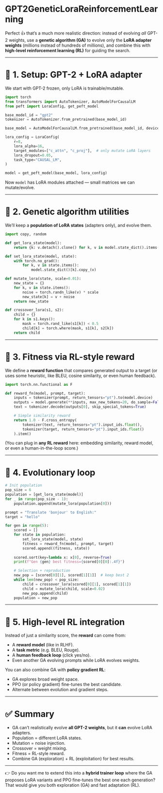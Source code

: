 # GPT2GeneticLoraReinforcementLearning

Perfect 👍 that’s a much more realistic direction: instead of evolving *all* GPT-2 weights, use a **genetic algorithm (GA)** to evolve only the **LoRA adapter weights** (millions instead of hundreds of millions), and combine this with **high-level reinforcement learning (RL)** for guiding the search.

---

# 🔹 1. Setup: GPT-2 + LoRA adapter

We start with GPT-2 frozen, only LoRA is trainable/mutable.

```python
import torch
from transformers import AutoTokenizer, AutoModelForCausalLM
from peft import LoraConfig, get_peft_model

base_model_id = "gpt2"
tokenizer = AutoTokenizer.from_pretrained(base_model_id)

base_model = AutoModelForCausalLM.from_pretrained(base_model_id, device_map="auto")

lora_config = LoraConfig(
    r=8,
    lora_alpha=16,
    target_modules=["c_attn", "c_proj"],  # only mutate LoRA layers
    lora_dropout=0.05,
    task_type="CAUSAL_LM",
)

model = get_peft_model(base_model, lora_config)
```

Now `model` has LoRA modules attached — small matrices we can mutate/evolve.

---

# 🔹 2. Genetic algorithm utilities

We’ll keep a **population of LoRA states** (adapters only), and evolve them.

```python
import copy, random

def get_lora_state(model):
    return {k: v.detach().clone() for k, v in model.state_dict().items() if "lora_" in k}

def set_lora_state(model, state):
    with torch.no_grad():
        for k, v in state.items():
            model.state_dict()[k].copy_(v)

def mutate_lora(state, scale=0.01):
    new_state = {}
    for k, v in state.items():
        noise = torch.randn_like(v) * scale
        new_state[k] = v + noise
    return new_state

def crossover_lora(s1, s2):
    child = {}
    for k in s1.keys():
        mask = torch.rand_like(s1[k]) < 0.5
        child[k] = torch.where(mask, s1[k], s2[k])
    return child
```

---

# 🔹 3. Fitness via RL-style reward

We define a **reward function** that compares generated output to a target (or uses some heuristic, like BLEU, cosine similarity, or even human feedback).

```python
import torch.nn.functional as F

def reward_fn(model, prompt, target):
    inputs = tokenizer(prompt, return_tensors="pt").to(model.device)
    outputs = model.generate(**inputs, max_new_tokens=20, do_sample=False)
    text = tokenizer.decode(outputs[0], skip_special_tokens=True)

    # Simple similarity reward
    return 1.0 - F.cross_entropy(
        tokenizer(text, return_tensors="pt").input_ids.float(),
        tokenizer(target, return_tensors="pt").input_ids.float()
    ).item()
```

(You can plug in **any RL reward** here: embedding similarity, reward model, or even a human-in-the-loop score.)

---

# 🔹 4. Evolutionary loop

```python
# Init population
pop_size = 6
population = [get_lora_state(model)]
for _ in range(pop_size - 1):
    population.append(mutate_lora(population[0]))

prompt = "Translate 'bonjour' to English:"
target = "hello"

for gen in range(5):
    scored = []
    for state in population:
        set_lora_state(model, state)
        fitness = reward_fn(model, prompt, target)
        scored.append((fitness, state))
    
    scored.sort(key=lambda x: x[0], reverse=True)
    print(f"Gen {gen} best fitness={scored[0][0]:.4f}")

    # Selection + reproduction
    new_pop = [scored[0][1], scored[1][1]]  # keep best 2
    while len(new_pop) < pop_size:
        child = crossover_lora(scored[0][1], scored[1][1])
        child = mutate_lora(child, scale=0.02)
        new_pop.append(child)
    population = new_pop
```

---

# 🔹 5. High-level RL integration

Instead of just a similarity score, the **reward** can come from:

* A **reward model** (like in RLHF).
* A **task metric** (e.g. BLEU, Rouge).
* A **human feedback loop** (click yes/no).
* Even another GA evolving prompts while LoRA evolves weights.

You can also combine GA with **policy gradient RL**:

* GA explores broad weight space.
* PPO (or policy gradient) fine-tunes the best candidate.
* Alternate between evolution and gradient steps.

---

# ✅ Summary

* GA can’t realistically evolve **all GPT-2 weights**, but it **can** evolve LoRA adapters.
* Population = different LoRA states.
* Mutation = noise injection.
* Crossover = weight mixing.
* Fitness = RL-style reward.
* Combine GA (exploration) + RL (exploitation) for best results.

---

👉 Do you want me to extend this into a **hybrid trainer loop** where the GA proposes LoRA variants and PPO fine-tunes the best one each generation? That would give you both exploration (GA) and fast adaptation (RL).
